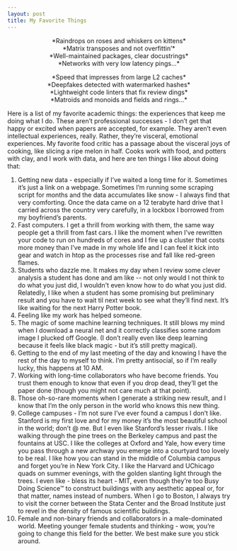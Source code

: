 ```yaml
---
layout: post
title: My Favorite Things
---
```


<p style="text-align: center;">
*Raindrops on roses and whiskers on kittens*<br>
*Matrix transposes and not overfittin’*<br>
*Well-maintained packages, clear docustrings*<br>
*Networks with very low latency pings...*
</p>


<p style="text-align: center;">
*Speed that impresses from large L2 caches*<br>
*Deepfakes detected with watermarked hashes*<br>
*Lightweight code linters that fix review dings*<br>
*Matroids and monoids and fields and rings...*<br>
</p>

Here is a list of my favorite academic things: the experiences that keep me doing what I do. These aren’t professional successes - I don’t get that happy or excited when papers are accepted, for example. They aren’t even intellectual experiences, really. Rather, they’re visceral, emotional experiences. My favorite food critic has a passage about the visceral joys of cooking, like slicing a ripe melon in half. Cooks work with food, and potters with clay, and I work with data, and here are ten things I like about doing that: 

1. Getting new data - especially if I’ve waited a long time for it. Sometimes it’s just a link on a webpage. Sometimes I’m running some scraping script for months and the data accumulates like snow - I always find that very comforting. Once the data came on a 12 terabyte hard drive that I carried across the country very carefully, in a lockbox I borrowed from my boyfriend’s parents. 
2. Fast computers. I get a thrill from working with them, the same way people get a thrill from fast cars. I like the moment when I’ve rewritten your code to run on hundreds of cores and I fire up a cluster that costs more money than I’ve made in my whole life and I can feel it kick into gear and watch in htop as the processes rise and fall like red-green flames. 
3. Students who dazzle me. It makes my day when I review some clever analysis a student has done and am like -- not only would I not think to do what you just did, I wouldn't even know how to do what you just did. Relatedly, I like when a student has some promising but preliminary result and you have to wait til next week to see what they’ll find next. It’s like waiting for the next Harry Potter book. 
4. Feeling like my work has helped someone.
5. The magic of some machine learning techniques. It still blows my mind when I download a neural net and it correctly classifies some random image I plucked off Google. (I don’t really even like deep learning because it feels like black magic - but it’s still pretty magical). 
7. Getting to the end of my last meeting of the day and knowing I have the rest of the day to myself to think. I’m pretty antisocial, so if I’m really lucky, this happens at 10 AM. 
10. Working with long-time collaborators who have become friends. You trust them enough to know that even if you drop dead, they’ll get the paper done (though you might not care much at that point).
8. Those oh-so-rare moments when I generate a striking new result, and I know that I’m the only person in the world who knows this new thing. 
9. College campuses - I’m not sure I’ve ever found a campus I don’t like. Stanford is my first love and for my money it’s the most beautiful school in the world; don’t @ me. But I even like Stanford’s lesser rivals. I like walking through the pine trees on the Berkeley campus and past the fountains at USC. I like the colleges at Oxford and Yale, how every time you pass through a new archway you emerge into a courtyard too lovely to be real. I like how you can stand in the middle of Columbia campus and forget you’re in New York City. I like the Harvard and UChicago quads on summer evenings, with the golden slanting light through the trees. I even like - bless its heart - MIT, even though they’re too Busy Doing Science™ to construct buildings with any aesthetic appeal or, for that matter, names instead of numbers. When I go to Boston, I always try to visit the corner between the Stata Center and the Broad Institute just to revel in the density of famous scientific buildings. 
10. Female and non-binary friends and collaborators in a male-dominated world. Meeting younger female students and thinking - wow, you’re going to change this field for the better. We best make sure you stick around. 


